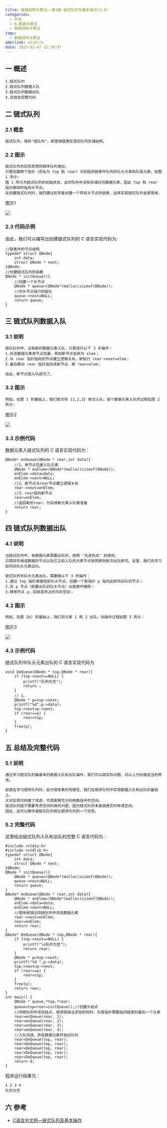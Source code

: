 ```yaml
---
title: 数据结构与算法——第3章-链式队列及基本操作(3.9)
categories:
  - 开发
  - N-数据与算法
  - 数据结构与算法
tags:
  - 数据结构与算法
abbrlink: e133cfa
date: 2023-02-07 12:39:07
---
```

## 一 概述

```
1.链式队列
2.链式队列数据入队
3.链式队列数据出队
4.总结及完整代码
```

<!--more-->

## 二 链式队列

### 2.1 概念

```
链式队列，简称"链队列"，即使用链表实现的队列存储结构。
```

### 2.2 图示

```
链式队列的实现思想同顺序队列类似，
只需创建两个指针（命名为 top 和 rear）分别指向链表中队列的队头元素和队尾元素，如图 1 所示:
图 1 所示为链式队列的初始状态，此时队列中没有存储任何数据元素，因此 top 和 rear 指针都同时指向头节点。
在创建链式队列时，强烈建议初学者创建一个带有头节点的链表，这样实现链式队列会更简单。
```

图示1

![][1]

### 2.3 代码示例

由此，我们可以编写出创建链式队列的 C 语言实现代码为:

```
//链表中的节点结构
typedef struct QNode{
    int data;
    struct QNode * next;
}QNode;
//创建链式队列的函数
QNode * initQueue(){
    //创建一个头节点
    QNode * queue=(QNode*)malloc(sizeof(QNode));
    //对头节点进行初始化
    queue->next=NULL;
    return queue;
}
```

## 三 链式队列数据入队

### 3.1 说明

```
链队队列中，当有新的数据元素入队，只需进行以下 3 步操作：
1.将该数据元素用节点包裹，例如新节点名称为 elem；
2.与 rear 指针指向的节点建立逻辑关系，即执行 rear->next=elem；
3.最后移动 rear 指针指向该新节点，即 rear=elem；

由此，新节点就入队成功了。
```

### 3.2 图示

```
例如，在图 1 的基础上，我们依次将 {1,2,3} 依次入队，各个数据元素入队的过程如图 2 所示:
```

图示2

![][2]

### 3.3 示例代码

数据元素入链式队列的 C 语言实现代码为：

```
QNode* enQueue(QNode * rear,int data){
    //1、用节点包裹入队元素
    QNode * enElem=(QNode*)malloc(sizeof(QNode));
    enElem->data=data;
    enElem->next=NULL;
    //2、新节点与rear节点建立逻辑关系
    rear->next=enElem;
    //3、rear指向新节点
    rear=enElem;
    //返回新的rear，为后续新元素入队做准备
    return rear;
}
```

## 四 链式队列数据出队

### 4.1 说明

```
当链式队列中，有数据元素需要出队时，按照 "先进先出" 的原则，
只需将存储该数据的节点以及它之前入队的元素节点按照原则依次出队即可。这里，我们先学习如何将队头元素出队。

链式队列中队头元素出队，需要做以下 3 步操作：
1.通过 top 指针直接找到队头节点，创建一个新指针 p 指向此即将出队的节点；
2.将 p 节点（即要出队的队头节点）从链表中摘除；
3.释放节点 p，回收其所占的内存空间；
```

### 4.2 图示

```
例如，在图 2b) 的基础上，我们将元素 1 和 2 出队，则操作过程如图 3 所示：
```

图示3

![][3]

### 4.3 示例代码

链式队列中队头元素出队的 C 语言实现代码为

```
void DeQueue(QNode * top,QNode * rear){
    if (top->next==NULL) {
        printf("队列为空");
        return ;
    }
    // 1、
    QNode * p=top->next;
    printf("%d",p->data);
    top->next=p->next;
    if (rear==p) {
        rear=top;
    }
    free(p);
}
```

## 五 总结及完整代码

### 5.1 说明

```
通过学习链式队列最基本的数据入队和出队操作，我们可以就实际问题，对以上代码做适当的修改。

前面在学习顺序队列时，由于顺序表的局限性，我们在顺序队列中实现数据入队和出队的基础上，
又对实现代码做了改进，令其能够充分利用数组中的空间。
链式队列就不需要考虑空间利用的问题，因为链式队列本身就是实时申请空间。
因此，这可以算作是链式队列相比顺序队列的一个优势。
```

### 5.2 完整代码

这里给出链式队列入队和出队的完整 C 语言代码为：

```
#include <stdio.h>
#include <stdlib.h>
typedef struct QNode{
    int data;
    struct QNode * next;
}QNode;
QNode * initQueue(){
    QNode * queue=(QNode*)malloc(sizeof(QNode));
    queue->next=NULL;
    return queue;
}
QNode* enQueue(QNode * rear,int data){
    QNode * enElem=(QNode*)malloc(sizeof(QNode));
    enElem->data=data;
    enElem->next=NULL;
    //使用尾插法向链队列中添加数据元素
    rear->next=enElem;
    rear=enElem;
    return rear;
}
QNode* DeQueue(QNode * top,QNode * rear){
    if (top->next==NULL) {
        printf("\n队列为空");
        return rear;
    }
    QNode * p=top->next;
    printf("%d ",p->data);
    top->next=p->next;
    if (rear==p) {
        rear=top;
    }
    free(p);
    return rear;
}
int main() {
    QNode * queue,*top,*rear;
    queue=top=rear=initQueue();//创建头结点
    //向链队列中添加结点，使用尾插法添加的同时，队尾指针需要指向链表的最后一个元素
    rear=enQueue(rear, 1);
    rear=enQueue(rear, 2);
    rear=enQueue(rear, 3);
    rear=enQueue(rear, 4);
    //入队完成，所有数据元素开始出队列
    rear=DeQueue(top, rear);
    rear=DeQueue(top, rear);
    rear=DeQueue(top, rear);
    rear=DeQueue(top, rear);
    rear=DeQueue(top, rear);
    return 0;
}
```

程序运行结果为：

```
1 2 3 4
队列为空
```

## 六 参考

* [C语言中文网—链式队列及基本操作](https://c.biancheng.net/view/3354.html)



[1]:https://cdn.jsdelivr.net/gh/PGzxc/CDN/blog-data-struct-basic/ds-chap3-9-1.png
[2]:https://cdn.jsdelivr.net/gh/PGzxc/CDN/blog-data-struct-basic/ds-chap3-9-2.png
[3]:https://cdn.jsdelivr.net/gh/PGzxc/CDN/blog-data-struct-basic/ds-chap3-9-3.png


